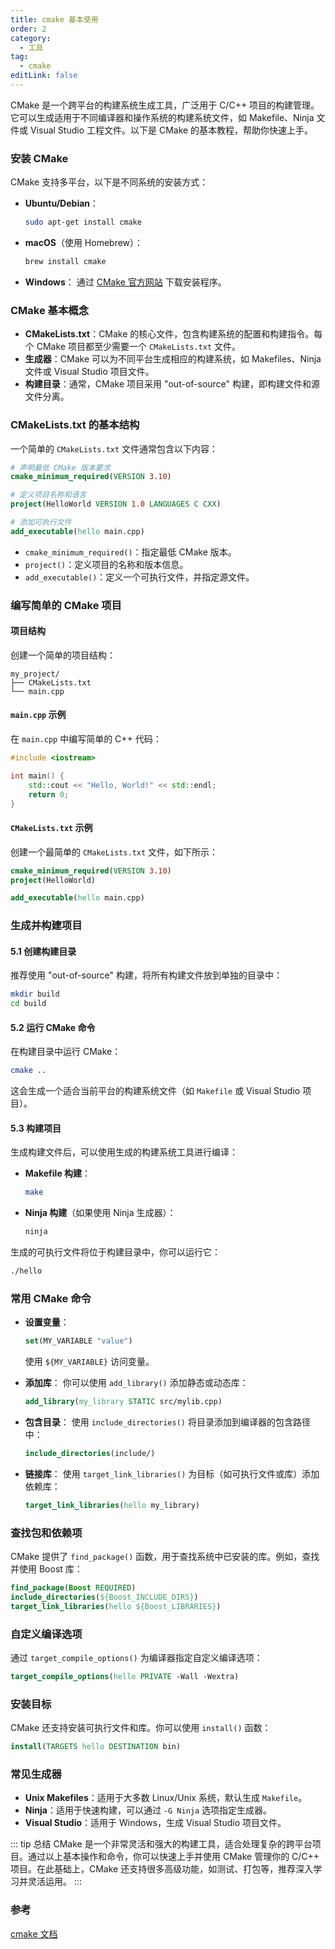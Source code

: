 ```yaml
---
title: cmake 基本使用
order: 2
category:
  - 工具
tag:
  - cmake
editLink: false
---
```


CMake 是一个跨平台的构建系统生成工具，广泛用于 C/C++ 项目的构建管理。它可以生成适用于不同编译器和操作系统的构建系统文件，如 Makefile、Ninja 文件或 Visual Studio 工程文件。以下是 CMake 的基本教程，帮助你快速上手。

###  **安装 CMake**
CMake 支持多平台，以下是不同系统的安装方式：
- **Ubuntu/Debian**：
  ```bash
  sudo apt-get install cmake
  ```
- **macOS**（使用 Homebrew）：
  ```bash
  brew install cmake
  ```
- **Windows**：
  通过 [CMake 官方网站](https://cmake.org/download/) 下载安装程序。

###  **CMake 基本概念**
- **CMakeLists.txt**：CMake 的核心文件，包含构建系统的配置和构建指令。每个 CMake 项目都至少需要一个 `CMakeLists.txt` 文件。
- **生成器**：CMake 可以为不同平台生成相应的构建系统，如 Makefiles、Ninja 文件或 Visual Studio 项目文件。
- **构建目录**：通常，CMake 项目采用 "out-of-source" 构建，即构建文件和源文件分离。

###  **CMakeLists.txt 的基本结构**
一个简单的 `CMakeLists.txt` 文件通常包含以下内容：

```cmake
# 声明最低 CMake 版本要求
cmake_minimum_required(VERSION 3.10)

# 定义项目名称和语言
project(HelloWorld VERSION 1.0 LANGUAGES C CXX)

# 添加可执行文件
add_executable(hello main.cpp)
```

- `cmake_minimum_required()`：指定最低 CMake 版本。
- `project()`：定义项目的名称和版本信息。
- `add_executable()`：定义一个可执行文件，并指定源文件。

###  **编写简单的 CMake 项目**
####  项目结构
创建一个简单的项目结构：

```plaintext
my_project/
├── CMakeLists.txt
└── main.cpp
```

####  `main.cpp` 示例
在 `main.cpp` 中编写简单的 C++ 代码：

```cpp
#include <iostream>

int main() {
    std::cout << "Hello, World!" << std::endl;
    return 0;
}
```

####  `CMakeLists.txt` 示例
创建一个最简单的 `CMakeLists.txt` 文件，如下所示：

```cmake
cmake_minimum_required(VERSION 3.10)
project(HelloWorld)

add_executable(hello main.cpp)
```

###  **生成并构建项目**
#### 5.1 创建构建目录
推荐使用 "out-of-source" 构建，将所有构建文件放到单独的目录中：

```bash
mkdir build
cd build
```

#### 5.2 运行 CMake 命令
在构建目录中运行 CMake：

```bash
cmake ..
```

这会生成一个适合当前平台的构建系统文件（如 `Makefile` 或 Visual Studio 项目）。

#### 5.3 构建项目
生成构建文件后，可以使用生成的构建系统工具进行编译：

- **Makefile 构建**：
  ```bash
  make
  ```

- **Ninja 构建**（如果使用 Ninja 生成器）：
  ```bash
  ninja
  ```

生成的可执行文件将位于构建目录中，你可以运行它：

```bash
./hello
```

###  **常用 CMake 命令**
- **设置变量**：
  ```cmake
  set(MY_VARIABLE "value")
  ```
  使用 `${MY_VARIABLE}` 访问变量。

- **添加库**：
  你可以使用 `add_library()` 添加静态或动态库：
  ```cmake
  add_library(my_library STATIC src/mylib.cpp)
  ```

- **包含目录**：
  使用 `include_directories()` 将目录添加到编译器的包含路径中：
  ```cmake
  include_directories(include/)
  ```

- **链接库**：
  使用 `target_link_libraries()` 为目标（如可执行文件或库）添加依赖库：
  ```cmake
  target_link_libraries(hello my_library)
  ```

### **查找包和依赖项**
CMake 提供了 `find_package()` 函数，用于查找系统中已安装的库。例如，查找并使用 Boost 库：

```cmake
find_package(Boost REQUIRED)
include_directories(${Boost_INCLUDE_DIRS})
target_link_libraries(hello ${Boost_LIBRARIES})
```

### **自定义编译选项**
通过 `target_compile_options()` 为编译器指定自定义编译选项：

```cmake
target_compile_options(hello PRIVATE -Wall -Wextra)
```

### **安装目标**
CMake 还支持安装可执行文件和库。你可以使用 `install()` 函数：

```cmake
install(TARGETS hello DESTINATION bin)
```

### **常见生成器**
- **Unix Makefiles**：适用于大多数 Linux/Unix 系统，默认生成 `Makefile`。
- **Ninja**：适用于快速构建，可以通过 `-G Ninja` 选项指定生成器。
- **Visual Studio**：适用于 Windows，生成 Visual Studio 项目文件。

::: tip  总结
CMake 是一个非常灵活和强大的构建工具，适合处理复杂的跨平台项目。通过以上基本操作和命令，你可以快速上手并使用 CMake 管理你的 C/C++ 项目。在此基础上，CMake 还支持很多高级功能，如测试、打包等，推荐深入学习并灵活运用。
:::

### 参考
[cmake 文档](https://cmake.org/cmake/help/latest/manual/cmake-buildsystem.7.html#introduction)
